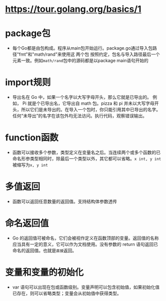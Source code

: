 # https://tour.golang.org/basics/1

# package包
* 每个Go都是由包构成。程序从main包开始运行。package.go通过导入包路径"fmt"和"math/rand"来使用这 两个包
按照约定，包名与导入路径最后一个元素一致。例如`math/rand`包中的源码都是以package main语句开始的

# import规则
* 导出名在 Go 中，如果一个名字以大写字母开头，那么它就是已导出的。 例如， Pi 就是个已导出名，它导出自 math 包。pizza 和 pi 并未以大写字母开头，所以它们是未导出的。在导入一个包时，你只能引用其中已导出的名字。任何“未导出”的名字在该包外均无法访问。执行代码，观察错误输出。

# function函数
* 函数可以接收多个参数，类型定义在变量名之后。当连续两个或多个函数的已命名形参类型相同时，除最后一个类型以外，其它都可以省略。`x int, y int`被缩写为`x, y int`

# 多值返回
* 函数可以返回任意数量的返回值。支持结构体参数透传

# 命名返回值
* Go 的返回值可被命名，它们会被视作定义在函数顶部的变量。返回值的名称应当具有一定的意义，它可以作为文档使用。没有参数的 return 语句返回已命名的返回值。也就是`直接`返回。

# 变量和变量的初始化
* var 语句可以出现在包或函数级别。变量声明可以包含初始值，如果初始化值已存在，则可以省略类型；变量会从初始值中获得类型。